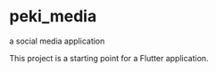 # peki_media

a social media application 

This project is a starting point for a Flutter application.

